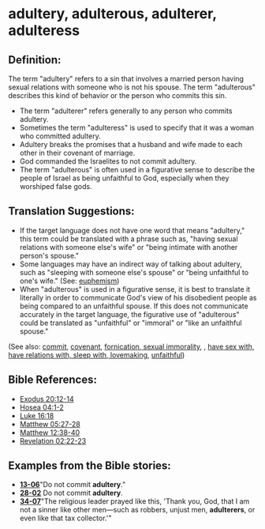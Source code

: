 # adultery, adulterous, adulterer, adulteress #

## Definition: ##

The term "adultery" refers to a sin that involves a married person having sexual relations with someone who is not his spouse. The term "adulterous" describes this kind of behavior or the person who commits this sin.

* The term "adulterer" refers generally to any person who commits adultery.
* Sometimes the term "adulteress" is used to specify that it was a woman who committed adultery.
* Adultery breaks the promises that a husband and wife made to each other in their covenant of marriage.
* God commanded the Israelites to not commit adultery.
* The term "adulterous" is often used in a figurative sense to describe the people of Israel as being unfaithful to God, especially when they worshiped false gods.

## Translation Suggestions: ##

* If the target language does not have one word that means "adultery," this term could be translated with a phrase such as, "having sexual relations with someone else's wife" or "being intimate with another person's spouse."
* Some languages may have an indirect way of talking about adultery, such as "sleeping with someone else's spouse" or "being unfaithful to one's wife." (See: [euphemism](https://git.door43.org/Door43/en-ta-translate-vol2/src/master/content/figs_euphemism.md))
* When "adulterous" is used in a figurative sense, it is best to translate it literally in order to communicate God's view of his disobedient people as being compared to an unfaithful spouse. If this does not communicate accurately in the target language, the figurative use of "adulterous" could be translated as "unfaithful" or "immoral" or "like an unfaithful spouse." 

(See also: [commit](../other/commit.md), [covenant](../kt/covenant.md), [fornication, sexual immorality](../kt/fornication.md), , [have sex with, have relations with, sleep with, lovemaking](../other/sex.md), [unfaithful](../kt/unfaithful.md))

## Bible References: ##

* [Exodus 20:12-14](https://door43.org/en/bible/notes/exo/20/12)
* [Hosea 04:1-2](https://door43.org/en/bible/notes/hos/04/01)
* [Luke 16:18](https://door43.org/en/bible/notes/luk/16/18)
* [Matthew 05:27-28](https://door43.org/en/bible/notes/mat/05/27)
* [Matthew 12:38-40](https://door43.org/en/bible/notes/mat/12/38)
* [Revelation 02:22-23](https://door43.org/en/bible/notes/rev/02/22)

## Examples from the Bible stories: ##

* __[13-06](https://door43.org/en/obs/notes/frames/13-06)__"Do not commit __adultery__."
* __[28-02](https://door43.org/en/obs/notes/frames/28-02)__ Do not commit __adultery__.
* __[34-07](https://door43.org/en/obs/notes/frames/34-07)__"The religious leader prayed like this, 'Thank you, God, that I am not a sinner like other men—such as robbers, unjust men, __adulterers__, or even like that tax collector.'"

